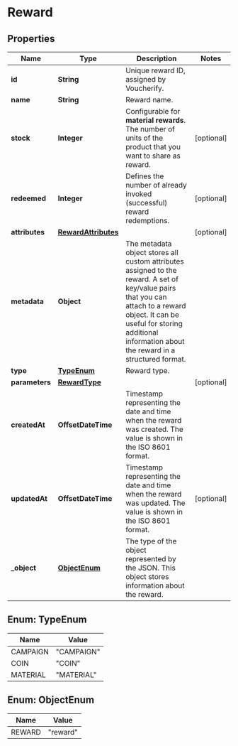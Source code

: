 

# Reward


## Properties

| Name | Type | Description | Notes |
|------------ | ------------- | ------------- | -------------|
|**id** | **String** | Unique reward ID, assigned by Voucherify. |  |
|**name** | **String** | Reward name. |  |
|**stock** | **Integer** | Configurable for **material rewards**. The number of units of the product that you want to share as reward. |  [optional] |
|**redeemed** | **Integer** | Defines the number of already invoked (successful) reward redemptions.  |  [optional] |
|**attributes** | [**RewardAttributes**](RewardAttributes.md) |  |  [optional] |
|**metadata** | **Object** | The metadata object stores all custom attributes assigned to the reward. A set of key/value pairs that you can attach to a reward object. It can be useful for storing additional information about the reward in a structured format. |  |
|**type** | [**TypeEnum**](#TypeEnum) | Reward type. |  |
|**parameters** | [**RewardType**](RewardType.md) |  |  [optional] |
|**createdAt** | **OffsetDateTime** | Timestamp representing the date and time when the reward was created. The value is shown in the ISO 8601 format. |  |
|**updatedAt** | **OffsetDateTime** | Timestamp representing the date and time when the reward was updated. The value is shown in the ISO 8601 format. |  [optional] |
|**_object** | [**ObjectEnum**](#ObjectEnum) | The type of the object represented by the JSON. This object stores information about the reward. |  |



## Enum: TypeEnum

| Name | Value |
|---- | -----|
| CAMPAIGN | &quot;CAMPAIGN&quot; |
| COIN | &quot;COIN&quot; |
| MATERIAL | &quot;MATERIAL&quot; |



## Enum: ObjectEnum

| Name | Value |
|---- | -----|
| REWARD | &quot;reward&quot; |



